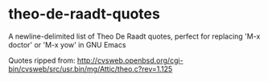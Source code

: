 # theo-de-raadt-quotes
A newline-delimited list of Theo De Raadt quotes, perfect for replacing 'M-x doctor' or 'M-x yow' in GNU Emacs

Quotes ripped from:
http://cvsweb.openbsd.org/cgi-bin/cvsweb/src/usr.bin/mg/Attic/theo.c?rev=1.125
